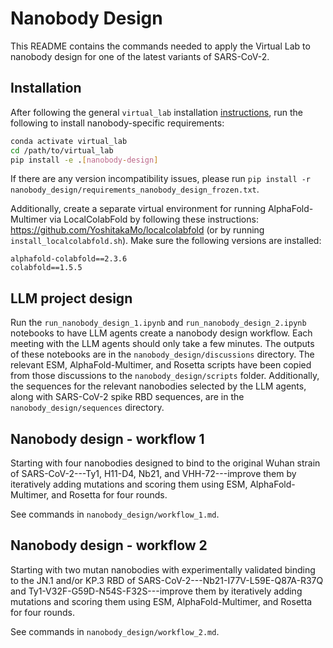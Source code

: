 # Nanobody Design

This README contains the commands needed to apply the Virtual Lab to nanobody design for one of the latest variants of SARS-CoV-2.


## Installation

After following the general `virtual_lab` installation [instructions](https://github.com/zou-group/virtual-lab/blob/main/README.md), run the following to install nanobody-specific requirements:

```bash
conda activate virtual_lab
cd /path/to/virtual_lab
pip install -e .[nanobody-design]
```

If there are any version incompatibility issues, please run `pip install -r nanobody_design/requirements_nanobody_design_frozen.txt`.

Additionally, create a separate virtual environment for running AlphaFold-Multimer via LocalColabFold by following these instructions: https://github.com/YoshitakaMo/localcolabfold (or by running `install_localcolabfold.sh`). Make sure the following versions are installed:

```
alphafold-colabfold==2.3.6
colabfold==1.5.5
```


## LLM project design

Run the `run_nanobody_design_1.ipynb` and `run_nanobody_design_2.ipynb` notebooks to have LLM agents create a nanobody design workflow. Each meeting with the LLM agents should only take a few minutes. The outputs of these notebooks are in the `nanobody_design/discussions` directory. The relevant ESM, AlphaFold-Multimer, and Rosetta scripts have been copied from those discussions to the `nanobody_design/scripts` folder. Additionally, the sequences for the relevant nanobodies selected by the LLM agents, along with SARS-CoV-2 spike RBD sequences, are in the `nanobody_design/sequences` directory.


## Nanobody design - workflow 1

Starting with four nanobodies designed to bind to the original Wuhan strain of SARS-CoV-2---Ty1, H11-D4, Nb21, and VHH-72---improve them by iteratively adding mutations and scoring them using ESM, AlphaFold-Multimer, and Rosetta for four rounds.

See commands in `nanobody_design/workflow_1.md`.


## Nanobody design - workflow 2

Starting with two mutan nanobodies with experimentally validated binding to the JN.1 and/or KP.3 RBD of SARS-CoV-2---Nb21-I77V-L59E-Q87A-R37Q and Ty1-V32F-G59D-N54S-F32S---improve them by iteratively adding mutations and scoring them using ESM, AlphaFold-Multimer, and Rosetta for four rounds.

See commands in `nanobody_design/workflow_2.md`.
